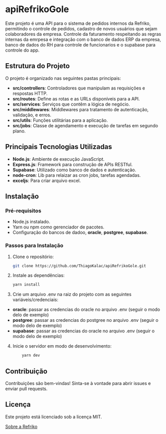 # apiRefrikoGole

Este projeto é uma API para o sistema de pedidos internos da Refriko, permitindo o controle de pedidos, cadastro de novos usuários que sejam colaboradores da empresa. Controle da faturamento respeitando as regras internas da emrpesa e integração com o banco de dados ERP da empresa, banco de dados do RH para controle de funcionarios e o supabase para controle  do app.

## Estrutura do Projeto

O projeto é organizado nas seguintes pastas principais:

- **src/controllers**: Controladores que manipulam as requisições e respostas HTTP.
- **src/routes**: Define as rotas e as URLs disponíveis para a API.
- **src/services**: Serviços que contêm a lógica de negócio.
- **src/middlewares**: Middlewares para tratamento de autenticação, validação, e erros.
- **src/utils**: Funções utilitárias para a aplicação.
- **src/jobs**: Classe de agendamento e execução de tarefas em segundo plano.

## Principais Tecnologias Utilizadas
- **Node.js**: Ambiente de execução JavaScript.
- **Express.js**: Framework para construção de APIs RESTful.
- **Supabase**: Utilizado como banco de dados e autenticação.
- **node-cron**: Lib para relaizar as cron jobs, tarefas agendadas.
- **exceljs**: Para criar arquivo excel.

## Instalação

### Pré-requisitos
- Node.js instalado.
- Yarn ou npm como gerenciador de pacotes.
- Configuração do bancos de dadoo, **oracle**, **postgree**, **supabase**.

### Passos para Instalação

1. Clone o repositório:
   ```bash
   git clone https://github.com/ThiagoKalac/apiRefrikoGole.git
    ```

2. Instale as dependências:

   ```bash
   yarn install
    ```
3. Crie um arquivo .env na raiz do projeto com as seguintes variáveis/credenciais:

  - **oracle**: passar as credencias do oracle no arquivo .env (seguir o modo delo de exemplo) 
  - **postgree**: passar as credencias do postgree no arquivo .env (seguir o modo delo de exemplo) 
  - **supabase**: passar as credencias do oracle no arquivo .env (seguir o modo delo de exemplo) 

4. Inicie o servidor em modo de desenvolvimento:

    ```bash
        yarn dev
    ```


## Contribuição

Contribuições são bem-vindas! Sinta-se à vontade para abrir issues e enviar pull requests.


## Licença
Este projeto está licenciado sob a licença MIT.




[Sobre a Refriko](https://rfk.ind.br/)


